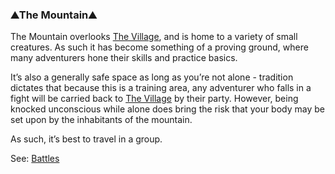 ### ⛰The Mountain⛰
The Mountain overlooks [The Village](/locations/village_square/index.md), and is home to a variety of small creatures. As such it has become something of
  a proving ground, where many adventurers hone their skills and practice basics.

It’s also a generally safe space as long as you’re not alone - tradition dictates that because this is a training
  area, any adventurer who falls in a fight will be carried back to [The Village](/locations/village_square/index.md) by their party. However, being knocked
  unconscious while alone does bring the risk that your body may be set upon by the inhabitants of the mountain.

As such, it’s best to travel in a group.

See: [Battles](/battles.md)


